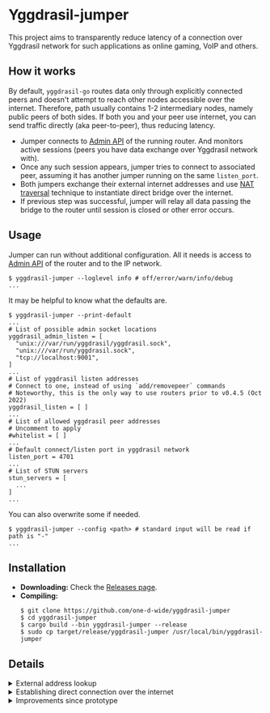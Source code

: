 # Yggdrasil-jumper

This project aims to transparently reduce latency of a connection over Yggdrasil network for such applications as online gaming, VoIP and others.

## How it works

By default, `yggdrasil-go` routes data only through explicitly connected peers and doesn't attempt to reach other nodes accessible over the internet. Therefore, path usually contains 1-2 intermediary nodes, namely public peers of both sides. If both you and your peer use internet, you can send traffic directly (aka peer-to-peer), thus reducing latency.

* Jumper connects to [Admin API] of the running router. And monitors active sessions (peers you have data exchange over Yggdrasil network with).
* Once any such session appears, jumper tries to connect to associated peer, assuming it has another jumper running on the same `listen_port`.
* Both jumpers exchange their external internet addresses and use [NAT traversal] technique to instantiate direct bridge over the internet.
* If previous step was successful, jumper will relay all data passing the bridge to the router until session is closed or other error occurs.

[STUN]: https://en.wikipedia.org/wiki/STUN
[Admin API]: https://yggdrasil-network.github.io/admin.html
[NAT traversal]: https://en.wikipedia.org/wiki/NAT_traversal

## Usage

Jumper can run without additional configuration. All it needs is access to [Admin API] of the router and to the IP network.

```shell
$ yggdrasil-jumper --loglevel info # off/error/warn/info/debug
...
```

It may be helpful to know what the defaults are.

```shell
$ yggdrasil-jumper --print-default
...
# List of possible admin socket locations
yggdrasil_admin_listen = [
  "unix:///var/run/yggdrasil/yggdrasil.sock",
  "unix:///var/run/yggdrasil.sock",
  "tcp://localhost:9001",
]
...
# List of yggdrasil listen addresses
# Connect to one, instead of using `add/removepeer` commands
# Noteworthy, this is the only way to use routers prior to v0.4.5 (Oct 2022)
yggdrasil_listen = [ ]
...
# List of allowed yggdrasil peer addresses
# Uncomment to apply
#whitelist = [ ]
...
# Default connect/listen port in yggdrasil network
listen_port = 4701
...
# List of STUN servers
stun_servers = [
  ...
]
...
```

You can also overwrite some if needed.

```shell
$ yggdrasil-jumper --config <path> # standard input will be read if path is "-"
...
```

## Installation

- **Downloading:** Check the [Releases page](https://github.com/one-d-wide/yggdrasil-jumper/releases).
- **Compiling:**
  ```shell
  $ git clone https://github.com/one-d-wide/yggdrasil-jumper
  $ cd yggdrasil-jumper
  $ cargo build --bin yggdrasil-jumper --release
  $ sudo cp target/release/yggdrasil-jumper /usr/local/bin/yggdrasil-jumper
  ```

## Details

<details>
<summary>External address lookup</summary>

In order to know what address to use with [NAT traversal], jumper must know self external internet address and port. This task is performed using [STUN] protocol with TCP extension, hence not every [STUN] server is supported. [STUN] standard is quite broad, but jumper utilities only address lookup feature.

You can check compatibility using `stun-tcp` binary from this repository.

```shell
$ cargo build --bin stun-tcp --release
$ # ./target/release/stun-tcp
```

`stun-tcp` takes [STUN] server(s) as argument and outputs resolved address.

```shell
$ stun-tcp --print-server stunserver.stunprotocol.org:3478
stunserver.stunprotocol.org:3478 244.13.30.107:28674
```

You can also take servers from hardcoded defaults or your configuration.

```shell
$ stun-tcp --default
244.13.30.107:28674
...
```

If `stun-tcp` fails to connect to any server it will print error and exit with code `1`.
```shell
$ stun-tcp stunserver.stunprotocol.org:3478 [::]:0
244.13.30.107:28674
ERROR While resolving {server=[::]:0}: Failed to connect: Connection refused
```

It also checks whether all servers return same address. You can skip this check by passing `--no-check` argument.

```shell
$ stun-tcp stunserver.stunprotocol.org:3478 wrong.resolver
244.13.30.107:28674
ERROR While resolving {server=wrong.resolver}: {received=0.0.0.0:0}: Previously resolved addresses do not match
```

</details>

<details>
<summary>Establishing direct connection over the internet</summary>

You can read more about the procedure in  [this paper](https://bford.info/pub/net/p2pnat).

- Create and bind listen and connection sockets to the same port (using `SO_REUSEADDR` and `SO_REUSEPORT` flags).
- Lookup self external address and port.
- Exchange external addresses with peer.
- Try to connect to the peer and listen for connection simultaneously.

</details>

<details>
<summary>Improvements since prototype</summary>

 The overall pipeline is mostly the same. The most notable improvements are:

 * Efficient concurrent multitasking.
 * Robust error handling.
 * Sane user interface and logging.
 * Support of older routers.
 * Firewall traversal at address exchange phase.

</details>
